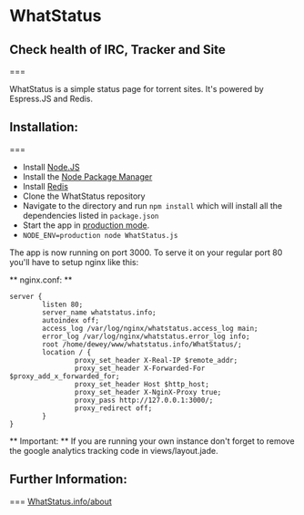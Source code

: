 # WhatStatus
## Check health of IRC, Tracker and Site
===

WhatStatus is a simple status page for torrent sites. It's powered by Espress.JS and Redis.

## Installation:
===

- Install [Node.JS](http://nodejs.org/)
- Install the [Node Package Manager](https://github.com/isaacs/npm)
- Install [Redis](http://redis.io/)
- Clone the WhatStatus repository
- Navigate to the directory and run `npm install` which will install all the dependencies listed in `package.json`
- Start the app in [production mode](http://www.hacksparrow.com/running-express-js-in-production-mode.html).
- `NODE_ENV=production node WhatStatus.js`

The app is now running on port 3000. To serve it on your regular port 80 you'll have to setup nginx like this:


** nginx.conf: ** 

    server {
            listen 80;
            server_name whatstatus.info;
            autoindex off;
            access_log /var/log/nginx/whatstatus.access_log main;
            error_log /var/log/nginx/whatstatus.error_log info;
            root /home/dewey/www/whatstatus.info/WhatStatus/;
            location / {
                    proxy_set_header X-Real-IP $remote_addr;
                    proxy_set_header X-Forwarded-For $proxy_add_x_forwarded_for;
                    proxy_set_header Host $http_host;
                    proxy_set_header X-NginX-Proxy true;
                    proxy_pass http://127.0.0.1:3000/;
                    proxy_redirect off;
            }
    }
    
** Important: **
If you are running your own instance don't forget to remove the google analytics tracking code in views/layout.jade.

## Further Information:
===
[WhatStatus.info/about](https://whatstatus.info/about)